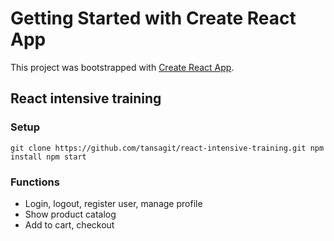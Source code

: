 # Getting Started with Create React App

This project was bootstrapped with [Create React App](https://github.com/facebook/create-react-app).

## React intensive training


### Setup
`
    git clone https://github.com/tansagit/react-intensive-training.git
    npm install
    npm start
`
### Functions
- Login, logout, register user, manage profile
- Show product catalog
- Add to cart, checkout